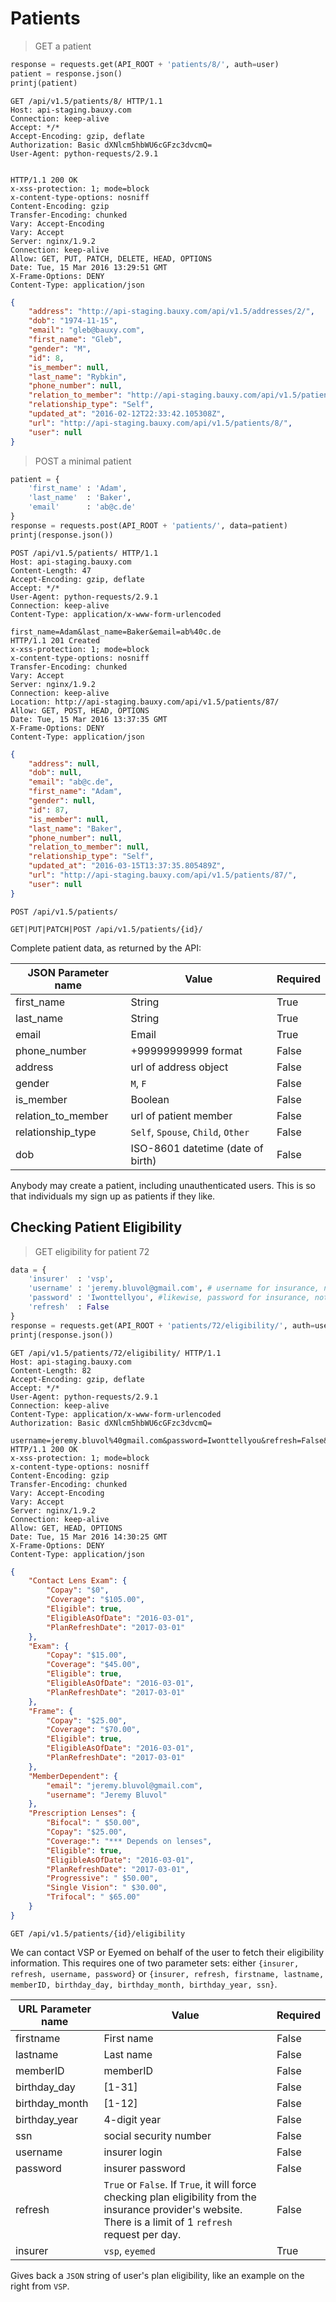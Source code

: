 # Patients
> GET a patient

```python
response = requests.get(API_ROOT + 'patients/8/', auth=user)
patient = response.json()
printj(patient)
```

```http
GET /api/v1.5/patients/8/ HTTP/1.1
Host: api-staging.bauxy.com
Connection: keep-alive
Accept: */*
Accept-Encoding: gzip, deflate
Authorization: Basic dXNlcm5hbWU6cGFzc3dvcmQ=
User-Agent: python-requests/2.9.1


HTTP/1.1 200 OK
x-xss-protection: 1; mode=block
x-content-type-options: nosniff
Content-Encoding: gzip
Transfer-Encoding: chunked
Vary: Accept-Encoding
Vary: Accept
Server: nginx/1.9.2
Connection: keep-alive
Allow: GET, PUT, PATCH, DELETE, HEAD, OPTIONS
Date: Tue, 15 Mar 2016 13:29:51 GMT
X-Frame-Options: DENY
Content-Type: application/json
```

```json
{
    "address": "http://api-staging.bauxy.com/api/v1.5/addresses/2/",
    "dob": "1974-11-15",
    "email": "gleb@bauxy.com",
    "first_name": "Gleb",
    "gender": "M",
    "id": 8,
    "is_member": null,
    "last_name": "Rybkin",
    "phone_number": null,
    "relation_to_member": "http://api-staging.bauxy.com/api/v1.5/patients/5/",
    "relationship_type": "Self",
    "updated_at": "2016-02-12T22:33:42.105308Z",
    "url": "http://api-staging.bauxy.com/api/v1.5/patients/8/",
    "user": null
}
```

> POST a minimal patient

```python
patient = {
    'first_name' : 'Adam',
    'last_name'  : 'Baker',
    'email'      : 'ab@c.de'
}
response = requests.post(API_ROOT + 'patients/', data=patient)
printj(response.json())
```

```http
POST /api/v1.5/patients/ HTTP/1.1
Host: api-staging.bauxy.com
Content-Length: 47
Accept-Encoding: gzip, deflate
Accept: */*
User-Agent: python-requests/2.9.1
Connection: keep-alive
Content-Type: application/x-www-form-urlencoded

first_name=Adam&last_name=Baker&email=ab%40c.de
HTTP/1.1 201 Created
x-xss-protection: 1; mode=block
x-content-type-options: nosniff
Transfer-Encoding: chunked
Vary: Accept
Server: nginx/1.9.2
Connection: keep-alive
Location: http://api-staging.bauxy.com/api/v1.5/patients/87/
Allow: GET, POST, HEAD, OPTIONS
Date: Tue, 15 Mar 2016 13:37:35 GMT
X-Frame-Options: DENY
Content-Type: application/json
```

```json
{
    "address": null,
    "dob": null,
    "email": "ab@c.de",
    "first_name": "Adam",
    "gender": null,
    "id": 87,
    "is_member": null,
    "last_name": "Baker",
    "phone_number": null,
    "relation_to_member": null,
    "relationship_type": "Self",
    "updated_at": "2016-03-15T13:37:35.805489Z",
    "url": "http://api-staging.bauxy.com/api/v1.5/patients/87/",
    "user": null
}
```

`POST /api/v1.5/patients/`

`GET|PUT|PATCH|POST /api/v1.5/patients/{id}/`

Complete patient data, as returned by the API:

JSON Parameter name | Value                              | Required
------------------- | ---------------------------------- | --------
first_name          | String                             | True
last_name           | String                             | True
email               | Email                              | True
phone_number        | +99999999999 format                | False
address             | url of address object              | False
gender              | `M`, `F`                           | False
is_member           | Boolean                            | False
relation_to_member  | url of patient member              | False
relationship_type   | `Self`, `Spouse`, `Child`, `Other` | False
dob                 | ISO-8601 datetime (date of birth)  | False

<aside class="notice">
Anybody may create a patient, including unauthenticated users. This is so that individuals my sign up as patients if they like.
</aside>

## Checking Patient Eligibility
> GET eligibility for patient 72

```python
data = {
    'insurer'  : 'vsp',
    'username' : 'jeremy.bluvol@gmail.com', # username for insurance, not Bauxy
    'password' : 'Iwonttellyou', #likewise, password for insurance, not Bauxy
    'refresh'  : False
}
response = requests.get(API_ROOT + 'patients/72/eligibility/', auth=user, data=data)
printj(response.json())
```

```http
GET /api/v1.5/patients/72/eligibility/ HTTP/1.1
Host: api-staging.bauxy.com
Content-Length: 82
Accept-Encoding: gzip, deflate
Accept: */*
User-Agent: python-requests/2.9.1
Connection: keep-alive
Content-Type: application/x-www-form-urlencoded
Authorization: Basic dXNlcm5hbWU6cGFzc3dvcmQ=

username=jeremy.bluvol%40gmail.com&password=Iwonttellyou&refresh=False&insurer=vsp
HTTP/1.1 200 OK
x-xss-protection: 1; mode=block
x-content-type-options: nosniff
Content-Encoding: gzip
Transfer-Encoding: chunked
Vary: Accept-Encoding
Vary: Accept
Server: nginx/1.9.2
Connection: keep-alive
Allow: GET, HEAD, OPTIONS
Date: Tue, 15 Mar 2016 14:30:25 GMT
X-Frame-Options: DENY
Content-Type: application/json
```

```json
{
    "Contact Lens Exam": {
        "Copay": "$0",
        "Coverage": "$105.00",
        "Eligible": true,
        "EligibleAsOfDate": "2016-03-01",
        "PlanRefreshDate": "2017-03-01"
    },
    "Exam": {
        "Copay": "$15.00",
        "Coverage": "$45.00",
        "Eligible": true,
        "EligibleAsOfDate": "2016-03-01",
        "PlanRefreshDate": "2017-03-01"
    },
    "Frame": {
        "Copay": "$25.00",
        "Coverage": "$70.00",
        "Eligible": true,
        "EligibleAsOfDate": "2016-03-01",
        "PlanRefreshDate": "2017-03-01"
    },
    "MemberDependent": {
        "email": "jeremy.bluvol@gmail.com",
        "username": "Jeremy Bluvol"
    },
    "Prescription Lenses": {
        "Bifocal": " $50.00",
        "Copay": "$25.00",
        "Coverage:": "*** Depends on lenses",
        "Eligible": true,
        "EligibleAsOfDate": "2016-03-01",
        "PlanRefreshDate": "2017-03-01",
        "Progressive": " $50.00",
        "Single Vision": " $30.00",
        "Trifocal": " $65.00"
    }
}
```

`GET /api/v1.5/patients/{id}/eligibility`

We can contact VSP or Eyemed on behalf of the user to fetch their eligibility information. This requires one of two parameter sets: either `{insurer, refresh, username, password}` or  `{insurer, refresh, firstname, lastname, memberID, birthday_day, birthday_month, birthday_year, ssn}`.

URL Parameter name | Value                                                                                                                                                           | Required
------------------ | --------------------------------------------------------------------------------------------------------------------------------------------------------------- | --------
firstname          | First name                                                                                                                                                      | False
lastname           | Last name                                                                                                                                                       | False
memberID           | memberID                                                                                                                                                        | False
birthday_day       | [1-31]                                                                                                                                                          | False
birthday_month     | [1-12]                                                                                                                                                          | False
birthday_year      | 4-digit year                                                                                                                                                    | False
ssn                | social security number                                                                                                                                          | False
username           | insurer login                                                                                                                                                   | False
password           | insurer password                                                                                                                                                | False
refresh            | `True` or `False`. If `True`, it will force checking plan eligibility from the insurance provider's website. There is a limit of 1 ``refresh`` request per day. | False
insurer            | `vsp`, `eyemed`                                                                                                                                                 | True

Gives back a `JSON` string of user's plan eligibility, like an example on the right from `VSP`.
